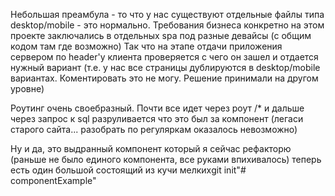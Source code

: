 Небольшая преамбула - то что у нас существуют отдельные файлы типа desktop/mobile - это нормально.
Требования бизнеса конкретно на этом проекте заключались в отдельных spa под разные девайсы (с общим кодом там где возможно)
Так что на этапе отдачи приложения сервером по header'у клиента проверяется с чего он зашел и отдается нужный вариант
(т.е. у нас все страницы дублируются в desktop/mobile вариантах. Коментировать это не могу. Решение принимали на другом уровне)

Роутинг очень своебразный. Почти все идет через роут /* и дальше через запрос к sql разруливается что это был за компонент
(легаси старого сайта... разобрать по регуляркам оказалось невозможно)

Ну и да, это выдранный компонент который я сейчас рефакторю (раньше не было единого компонента, все руками впихивалось) теперь есть один большой состоящий из кучи мелкихgit init"# componentExample"
